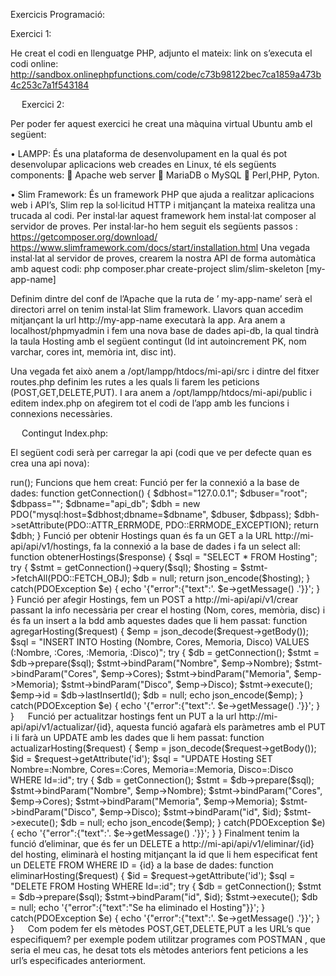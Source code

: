 Exercicis Programació:



Exercici 1:

He creat el codi en llenguatge PHP,  adjunto el mateix:
link on s’executa el codi online: http://sandbox.onlinephpfunctions.com/code/c73b98122bec7ca1859a473b4c253c7a1f543184
<?php

//Primer de tot obrim un bucle for el qual farà el següent: la variable $num conté al inici del bucle el número 1 i mentre que la variable sigui menor o igual a 100 anirà sumant-se 1 $num.

for ($num = 1; $num <= 100; $num++) {
   
//Definim les variables amb els números 5 i 3 .
    $tres = 3;
    $cinco = 5;
    
	
//Definim un If per els casos en els que els números siguin múltiples de 5 i 3.
    if($num%$cinco==0 && $num%$tres==0){
	echo "CDmon";
	}

//fem un else per els altres dos casos, ja que si no fem el else sortiria contingut duplicat dels if múltiples de 5 i 3.
  Else{
    
//Fem un if per indicar que si el número actual que és troba al bucle dona un residu de 0 a l’hora de dividir-lo entre 3 escriurà per pantalla un CD.
    if($num%$tres==0){
	echo "CD";
	}
	
//Fem un altre cas, quan el número que és troba al bucle doni un residu de 0 a l’hora de dividir-lo entre 5 escriurem per pantalla mon.
    if($num%$cinco==0){
	echo "mon";
	}


      }
    
}
?>
 
Exercici 2:

Per poder fer aquest exercici he creat una màquina virtual Ubuntu amb el següent:

•	LAMPP: És una plataforma de desenvolupament en la qual és pot desenvolupar aplicacions web creades en Linux, té els següents components: 
	Apache web server
	MariaDB o MySQL
	Perl,PHP, Pyton.

•	Slim Framework: És un framework PHP que ajuda a realitzar aplicacions web i API’s, Slim rep la sol·licitud HTTP i mitjançant la mateixa realitza una trucada al codi. Per instal·lar aquest framework hem instal·lat composer al servidor de proves.  Per instal·lar-ho hem seguit els següents passos :
https://getcomposer.org/download/
https://www.slimframework.com/docs/start/installation.html
Una vegada instal·lat al servidor de proves, crearem la nostra API de forma automàtica amb aquest codi:
        php composer.phar create-project slim/slim-skeleton [my-app-name]

Definim dintre del conf de l’Apache que la ruta de ’ my-app-name’ serà el directori arrel on tenim instal·lat Slim framework. Llavors quan accedim mitjançant la url http://my-app-name executarà la app.
Ara anem a localhost/phpmyadmin i fem una nova base de dades api-db, la qual tindrà la taula Hosting amb el següent contingut (Id int autoincrement PK, nom varchar, cores int, memòria int, disc int).

 


Una vegada fet això anem a /opt/lampp/htdocs/mi-api/src i dintre del fitxer routes.php definim les rutes a les quals li farem les peticions (POST,GET,DELETE,PUT).
I ara anem a /opt/lampp/htdocs/mi-api/public i editem index.php on afegirem tot el codi de l’app amb les funcions i connexions necessàries.

 

 
Contingut Index.php:

El següent codi serà  per carregar la api (codi que ve per defecte quan es crea una api nova):

<?php
if (PHP_SAPI == 'cli-server') {
    // To help the built-in PHP dev server, check if the request was actually for
    // something which should probably be served as a static file
    $url  = parse_url($_SERVER['REQUEST_URI']);
    $file = __DIR__ . $url['path'];
    if (is_file($file)) {
        return false;
    }
}

require __DIR__ . '/../vendor/autoload.php';

session_start();

// Instantiate the app
$settings = require __DIR__ . '/../src/settings.php';
$app = new \Slim\App($settings);

// Set up dependencies
require __DIR__ . '/../src/dependencies.php';

// Register middleware
require __DIR__ . '/../src/middleware.php';

// Register routes
require __DIR__ . '/../src/routes.php';

// Run app
$app->run();

Funcions que hem creat: 

Funció per fer la connexió a la base de dades:

function getConnection() {
    $dbhost="127.0.0.1";
    $dbuser="root";
    $dbpass="";
    $dbname="api_db";
    $dbh = new PDO("mysql:host=$dbhost;dbname=$dbname", $dbuser, $dbpass);
    $dbh->setAttribute(PDO::ATTR_ERRMODE, PDO::ERRMODE_EXCEPTION);
    return $dbh;
}

 
Funció per obtenir Hostings quan és fa un GET a la URL http://mi-api/api/v1/hostings, fa la connexió a la base de dades i fa un select all:
function obtenerHostings($response) {
    $sql = "SELECT * FROM Hosting";
    try {
        $stmt = getConnection()->query($sql);
        $hosting = $stmt->fetchAll(PDO::FETCH_OBJ);
        $db = null;

        return json_encode($hosting);
    } catch(PDOException $e) {
        echo '{"error":{"text":'. $e->getMessage() .'}}';
    }
}

Funció per afegir Hostings, fem un POST a http://mi-api/api/v1/crear passant la info necessària per crear el hosting (Nom, cores, memòria, disc) i és fa un insert a la bdd amb aquestes dades que li hem passat:

function agregarHosting($request) {
    $emp = json_decode($request->getBody());
    $sql = "INSERT INTO Hosting (Nombre, Cores, Memoria, Disco) VALUES (:Nombre, :Cores, :Memoria, :Disco)";
    try {
        $db = getConnection();
        $stmt = $db->prepare($sql);
        $stmt->bindParam("Nombre", $emp->Nombre);
        $stmt->bindParam("Cores", $emp->Cores);
        $stmt->bindParam("Memoria", $emp->Memoria);
        $stmt->bindParam("Disco", $emp->Disco);
        $stmt->execute();
        $emp->id = $db->lastInsertId();
        $db = null;
        echo json_encode($emp);
    } catch(PDOException $e) {
        echo '{"error":{"text":'. $e->getMessage() .'}}';
    }
}

 
Funció per actualitzar hostings fent un PUT a la url http://mi-api/api/v1/actualizar/{id}, aquesta funció agafarà els paràmetres amb el PUT i li farà un UPDATE amb les dades que li hem passat:

function actualizarHosting($request) {
    $emp = json_decode($request->getBody());
    $id = $request->getAttribute('id');
    $sql = "UPDATE Hosting SET Nombre=:Nombre, Cores=:Cores, Memoria=:Memoria, Disco=:Disco WHERE Id=:id";
    try {
        $db = getConnection();
        $stmt = $db->prepare($sql);
        $stmt->bindParam("Nombre", $emp->Nombre);
        $stmt->bindParam("Cores", $emp->Cores);
        $stmt->bindParam("Memoria", $emp->Memoria);
        $stmt->bindParam("Disco", $emp->Disco);
        $stmt->bindParam("id", $id);
        $stmt->execute();
        $db = null;
        echo json_encode($emp);
    } catch(PDOException $e) {
        echo '{"error":{"text":'. $e->getMessage() .'}}';
    }
}

Finalment tenim la funció d’eliminar, que és fer un DELETE a http://mi-api/api/v1/eliminar/{id} del hosting, eliminarà el hosting mitjançant la id que li hem especificat fent un DELETE FROM WHERE ID = {id} a la base de dades:

function eliminarHosting($request) {
    $id = $request->getAttribute('id');
    $sql = "DELETE FROM Hosting WHERE Id=:id"; 
    try {
        $db = getConnection();
        $stmt = $db->prepare($sql);
        $stmt->bindParam("id", $id);
        $stmt->execute();
        $db = null;
        echo '{"error":{"text":"Se ha eliminado el Hosting"}}';
    } catch(PDOException $e) {
        echo '{"error":{"text":'. $e->getMessage() .'}}';
    }
}
 

Com podem fer els mètodes POST,GET,DELETE,PUT a les URL’s que especifiquem? per exemple podem utilitzar programes com POSTMAN , que seria el meu cas, he desat tots els mètodes anteriors fent peticions a les url’s especificades anteriorment.

